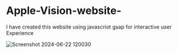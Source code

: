 # Apple-Vision-website-
I have created this website using javascriot gsap for interactive user Experience 

![Screenshot 2024-06-22 120030](https://github.com/Krish-0810/Apple-Vision-website-/assets/155373927/97e6a539-d1bb-42a3-b87d-35d4cbb67d76)

